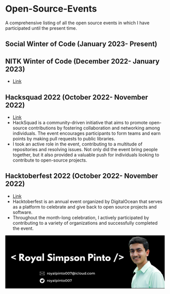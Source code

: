 # Open-Source-Events

A comprehensive listing of all the open source events in which I have participated until the present time.

## Social Winter of Code (January 2023- Present)


## NITK Winter of Code (December 2022- January 2023)
- [Link][Link3]
  
## Hacksquad 2022 (October 2022- November 2022)
- [Link][Link2]
- HackSquad is a community-driven initiative that aims to promote open-source contributions by fostering collaboration and networking among individuals. The event encourages participants to form teams and earn points by making pull requests to public libraries. 
- I took an active role in the event, contributing to a multitude of repositories and resolving issues. Not only did the event bring people together, but it also provided a valuable push for individuals looking to contribute to open-source projects.

## Hacktoberfest 2022 (October 2022- November 2022)
- [Link][Link1]
- Hacktoberfest is an annual event organized by DigitalOcean that serves as a platform to celebrate and give back to open source projects and software.
- Throughout the month-long celebration, I actively participated by contributing to a variety of organizations and successfully completed the event.

[Link1]: https://bit.ly/3XtYszq
[Link2]: https://bit.ly/3keBbDk
[Link3]: https://bit.ly/3XiE3O7


 ![image](bg.png) 
